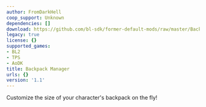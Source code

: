 ```yaml
---
author: FromDarkHell
coop_support: Unknown
dependencies: []
download: https://github.com/bl-sdk/former-default-mods/raw/master/BackpackManager/BackpackManager.zip
legacy: true
license: {}
supported_games:
- BL2
- TPS
- AoDK
title: Backpack Manager
urls: {}
version: '1.1'
---
```

Customize the size of your character's backpack on the fly!